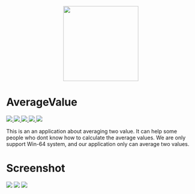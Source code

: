 <p align="center"><img src="https://cdn.discordapp.com/attachments/764012179421790208/1081927485459022017/AVGicon.png" width="200px"></p>

# AverageValue

<a href="https://github.com/RE8014/AverageValue/releases/tag/Latest">
  <img src="https://img.shields.io/github/downloads/RE8014/AverageValue/total">
</a>
<a href="https://github.com/RE8014/AverageValue/issues">
  <img src="https://img.shields.io/github/issues/RE8014/AverageValue">
</a>
<a href="https://github.com/RE8014/AverageValue/pulls">
  <img src="https://img.shields.io/github/issues-pr/RE8014/AverageValue">
</a>
<a href="https://github.com/RE8014/AverageValue/stargazers">
  <img src="https://img.shields.io/github/stars/RE8014/AverageValue">
</a>
<a href="https://github.com/RE8014/AverageValue/blob/master/LICENSE.txt">
  <img src="https://img.shields.io/github/license/RE8014/AverageValue">
</a>

This is an an application about averaging two value. It can help some people who dont know how to calculate the average values. We are only support Win-64 system, and our application only can average two values.

# Screenshot

<img src="https://cdn.discordapp.com/attachments/764012179421790208/1073823644951793744/sp1.png">

<img src="https://cdn.discordapp.com/attachments/764012179421790208/1073823645165686804/sp2.png">

<img src="https://cdn.discordapp.com/attachments/764012179421790208/1073823645367021689/sp3.png">
